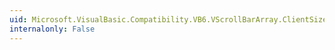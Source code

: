 ```yaml
---
uid: Microsoft.VisualBasic.Compatibility.VB6.VScrollBarArray.ClientSizeChanged
internalonly: False
---
```

